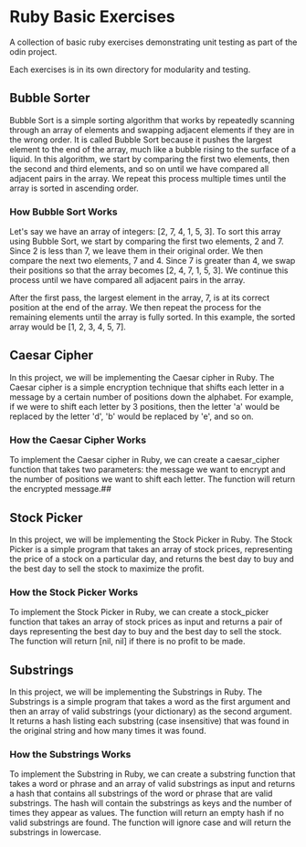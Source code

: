 # Ruby Basic Exercises

A collection of basic ruby exercises demonstrating unit testing as part of the odin project.

Each exercises is in its own directory for modularity and testing.

## Bubble Sorter
<!-- Explain the bubble sorter -->
Bubble Sort is a simple sorting algorithm that works by repeatedly scanning through an array of elements and swapping adjacent elements if they are in the wrong order. It is called Bubble Sort because it pushes the largest element to the end of the array, much like a bubble rising to the surface of a liquid. In this algorithm, we start by comparing the first two elements, then the second and third elements, and so on until we have compared all adjacent pairs in the array. We repeat this process multiple times until the array is sorted in ascending order.

### How Bubble Sort Works

Let's say we have an array of integers: [2, 7, 4, 1, 5, 3]. To sort this array using Bubble Sort, we start by comparing the first two elements, 2 and 7. Since 2 is less than 7, we leave them in their original order. We then compare the next two elements, 7 and 4. Since 7 is greater than 4, we swap their positions so that the array becomes [2, 4, 7, 1, 5, 3]. We continue this process until we have compared all adjacent pairs in the array.

After the first pass, the largest element in the array, 7, is at its correct position at the end of the array. We then repeat the process for the remaining elements until the array is fully sorted. In this example, the sorted array would be [1, 2, 3, 4, 5, 7].

## Caesar Cipher
<!-- Explain the caesar cipher -->
In this project, we will be implementing the Caesar cipher in Ruby. The Caesar cipher is a simple encryption technique that shifts each letter in a message by a certain number of positions down the alphabet. For example, if we were to shift each letter by 3 positions, then the letter 'a' would be replaced by the letter 'd', 'b' would be replaced by 'e', and so on.

### How the Caesar Cipher Works

To implement the Caesar cipher in Ruby, we can create a caesar_cipher function that takes two parameters: the message we want to encrypt and the number of positions we want to shift each letter. The function will return the encrypted message.##

## Stock Picker
<!-- Explain the stock picker -->
In this project, we will be implementing the Stock Picker in Ruby. The Stock Picker is a simple program that takes an array of stock prices, representing the price of a stock on a particular day, and returns the best day to buy and the best day to sell the stock to maximize the profit.

### How the Stock Picker Works

To implement the Stock Picker in Ruby, we can create a stock_picker function that takes an array of stock prices as input and returns a pair of days representing the best day to buy and the best day to sell the stock. The function will return [nil, nil] if there is no profit to be made.

## Substrings
<!-- Explain the substrings -->
In this project, we will be implementing the Substrings in Ruby. The Substrings is a simple program that takes a word as the first argument and then an array of valid substrings (your dictionary) as the second argument. It returns a hash listing each substring (case insensitive) that was found in the original string and how many times it was found.

### How the Substrings Works

To implement the Substring in Ruby, we can create a substring function that takes a word or phrase and an array of valid substrings as input and returns a hash that contains all substrings of the word or phrase that are valid substrings. The hash will contain the substrings as keys and the number of times they appear as values. The function will return an empty hash if no valid substrings are found. The function will ignore case and will return the substrings in lowercase.
